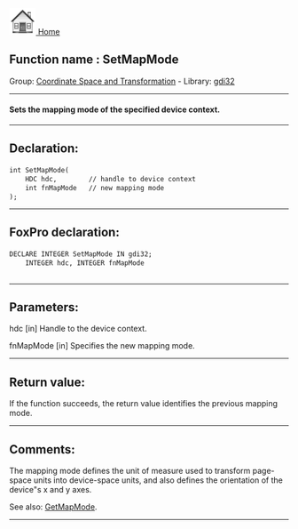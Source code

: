 [<img src="../../images/home.png"> Home ](https://github.com/VFPX/Win32API)  

## Function name : SetMapMode
Group: [Coordinate Space and Transformation](../../functions_group.md#Coordinate_Space_and_Transformation)  -  Library: [gdi32](../../Libraries.md#gdi32)  
***  


#### Sets the mapping mode of the specified device context.
***  


## Declaration:
```foxpro  
int SetMapMode(
	HDC hdc,        // handle to device context
	int fnMapMode   // new mapping mode
);  
```  
***  


## FoxPro declaration:
```foxpro  
DECLARE INTEGER SetMapMode IN gdi32;
	INTEGER hdc, INTEGER fnMapMode
  
```  
***  


## Parameters:
hdc 
[in] Handle to the device context. 

fnMapMode 
[in] Specifies the new mapping mode.   
***  


## Return value:
If the function succeeds, the return value identifies the previous mapping mode.  
***  


## Comments:
The mapping mode defines the unit of measure used to transform page-space units into device-space units, and also defines the orientation of the device"s x and y axes.   
  
See also: [GetMapMode](../gdi32/GetMapMode.md).  
  
***  

